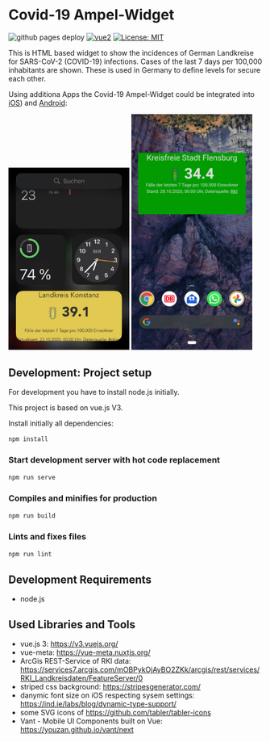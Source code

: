 # Covid-19 Ampel-Widget

![github pages deploy](https://github.com/stritti/covid-ampel-widget/workflows/github%20pages%20deploy/badge.svg)
[![vue2](https://img.shields.io/badge/vue-3.x-brightgreen.svg)](https://v3.vuejs.org/)
[![License: MIT](https://img.shields.io/badge/License-MIT-yellow.svg)](LICENSE)

This is HTML based widget to show the incidences of German Landkreise for SARS-CoV-2 (COVID-19) infections.
Cases of the last 7 days per 100,000 inhabitants are shown. These is used in Germany to
define levels for secure each other.

Using additiona Apps the Covid-19 Ampel-Widget could be integrated into
[iOS](https://github.com/stritti/covid-ampel-widget/wiki/Anleitung-iOS)) and
[Android](https://github.com/stritti/covid-ampel-widget/wiki/Anleitung-Android):

<img src="https://raw.githubusercontent.com/stritti/covid-ampel-widget/main/public/help/IMG_6911.jpg" width="240" alt="Covid-19 Ampel-Widget" />

<img src="https://raw.githubusercontent.com/stritti/covid-ampel-widget/main/public/help/android-covid-19-ampel-widget.png" width=240/>

## Development: Project setup

For development you have to install node.js initially.

This project is based on vue.js V3.

Install initially all dependencies:

``` sh
npm install
```

### Start development server with hot code replacement

``` sh
npm run serve
```

### Compiles and minifies for production

``` sh
npm run build
```

### Lints and fixes files

``` sh
npm run lint
```

## Development Requirements

* node.js

## Used Libraries and Tools

* vue.js 3: <https://v3.vuejs.org/>
* vue-meta: <https://vue-meta.nuxtjs.org/>
* ArcGis REST-Service of RKI data: <https://services7.arcgis.com/mOBPykOjAyBO2ZKk/arcgis/rest/services/RKI_Landkreisdaten/FeatureServer/0>
* striped css background: <https://stripesgenerator.com/>
* danymic font size on iOS respecting sysem settings: <https://ind.ie/labs/blog/dynamic-type-support/>
* some SVG icons of <https://github.com/tabler/tabler-icons>
* Vant - Mobile UI Components built on Vue: <https://youzan.github.io/vant/next>
